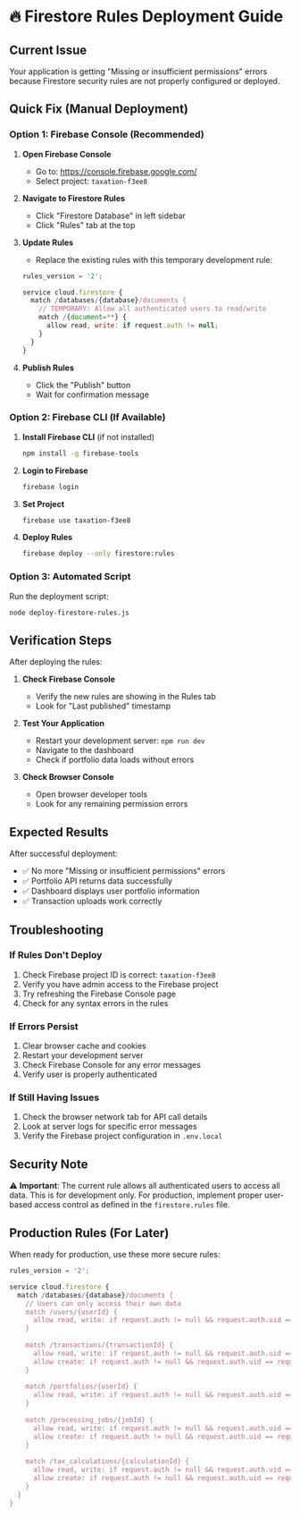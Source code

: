 # 🔥 Firestore Rules Deployment Guide

## Current Issue
Your application is getting "Missing or insufficient permissions" errors because Firestore security rules are not properly configured or deployed.

## Quick Fix (Manual Deployment)

### Option 1: Firebase Console (Recommended)

1. **Open Firebase Console**
   - Go to: https://console.firebase.google.com/
   - Select project: `taxation-f3ee8`

2. **Navigate to Firestore Rules**
   - Click "Firestore Database" in left sidebar
   - Click "Rules" tab at the top

3. **Update Rules**
   - Replace the existing rules with this temporary development rule:
   ```javascript
   rules_version = '2';
   
   service cloud.firestore {
     match /databases/{database}/documents {
       // TEMPORARY: Allow all authenticated users to read/write
       match /{document=**} {
         allow read, write: if request.auth != null;
       }
     }
   }
   ```

4. **Publish Rules**
   - Click the "Publish" button
   - Wait for confirmation message

### Option 2: Firebase CLI (If Available)

1. **Install Firebase CLI** (if not installed)
   ```bash
   npm install -g firebase-tools
   ```

2. **Login to Firebase**
   ```bash
   firebase login
   ```

3. **Set Project**
   ```bash
   firebase use taxation-f3ee8
   ```

4. **Deploy Rules**
   ```bash
   firebase deploy --only firestore:rules
   ```

### Option 3: Automated Script

Run the deployment script:
```bash
node deploy-firestore-rules.js
```

## Verification Steps

After deploying the rules:

1. **Check Firebase Console**
   - Verify the new rules are showing in the Rules tab
   - Look for "Last published" timestamp

2. **Test Your Application**
   - Restart your development server: `npm run dev`
   - Navigate to the dashboard
   - Check if portfolio data loads without errors

3. **Check Browser Console**
   - Open browser developer tools
   - Look for any remaining permission errors

## Expected Results

After successful deployment:
- ✅ No more "Missing or insufficient permissions" errors
- ✅ Portfolio API returns data successfully
- ✅ Dashboard displays user portfolio information
- ✅ Transaction uploads work correctly

## Troubleshooting

### If Rules Don't Deploy
1. Check Firebase project ID is correct: `taxation-f3ee8`
2. Verify you have admin access to the Firebase project
3. Try refreshing the Firebase Console page
4. Check for any syntax errors in the rules

### If Errors Persist
1. Clear browser cache and cookies
2. Restart your development server
3. Check Firebase Console for any error messages
4. Verify user is properly authenticated

### If Still Having Issues
1. Check the browser network tab for API call details
2. Look at server logs for specific error messages
3. Verify the Firebase project configuration in `.env.local`

## Security Note

⚠️ **Important**: The current rule allows all authenticated users to access all data. This is for development only. For production, implement proper user-based access control as defined in the `firestore.rules` file.

## Production Rules (For Later)

When ready for production, use these more secure rules:
```javascript
rules_version = '2';

service cloud.firestore {
  match /databases/{database}/documents {
    // Users can only access their own data
    match /users/{userId} {
      allow read, write: if request.auth != null && request.auth.uid == userId;
    }
    
    match /transactions/{transactionId} {
      allow read, write: if request.auth != null && request.auth.uid == resource.data.userId;
      allow create: if request.auth != null && request.auth.uid == request.resource.data.userId;
    }
    
    match /portfolios/{userId} {
      allow read, write: if request.auth != null && request.auth.uid == userId;
    }
    
    match /processing_jobs/{jobId} {
      allow read, write: if request.auth != null && request.auth.uid == resource.data.userId;
      allow create: if request.auth != null && request.auth.uid == request.resource.data.userId;
    }
    
    match /tax_calculations/{calculationId} {
      allow read, write: if request.auth != null && request.auth.uid == resource.data.userId;
      allow create: if request.auth != null && request.auth.uid == request.resource.data.userId;
    }
  }
}
```